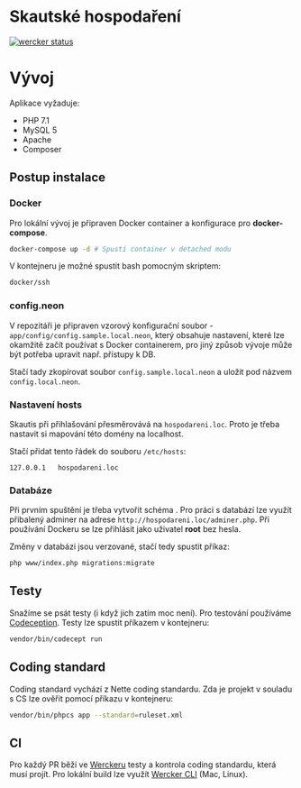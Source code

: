 # Skautské hospodaření
[![wercker status](https://app.wercker.com/status/605e6519883993559fc355cc988e08a9/s/master "wercker status")](https://app.wercker.com/project/byKey/605e6519883993559fc355cc988e08a9)

# Vývoj

Aplikace vyžaduje:
- PHP 7.1
- MySQL 5
- Apache
- Composer

## Postup instalace

### Docker
Pro lokální vývoj je připraven Docker container a konfigurace pro **docker-compose**.

```bash
docker-compose up -d # Spustí container v detached modu
```

V kontejneru je možné spustit bash pomocným skriptem:
```bash
docker/ssh
```


### config.neon
V repozitáři je připraven vzorový konfigurační soubor - `app/config/config.sample.local.neon`,
který obsahuje nastavení, které lze okamžitě začít používat s Docker containerem,
pro jiný způsob vývoje může být potřeba upravit např. přístupy k DB.

Stačí tady zkopírovat soubor `config.sample.local.neon` a uložit pod názvem `config.local.neon`.

### Nastavení hosts
Skautis při přihlašování přesměrovává na `hospodareni.loc`.
Proto je třeba nastavit si mapování této domény na localhost.

Stačí přidat tento řádek do souboru `/etc/hosts`:
```
127.0.0.1   hospodareni.loc
```

### Databáze
Při prvním spuštění je třeba vytvořit schéma . Pro práci s databází lze využít přibalený adminer
na adrese `http://hospodareni.loc/adminer.php`. Při používání Dockeru se lze přihlásit
jako uživatel **root** bez hesla.

Změny v databázi jsou verzované, stačí tedy spustit příkaz:
```bash
php www/index.php migrations:migrate
```

## Testy
Snažíme se psát testy (i když jich zatím moc není).
Pro testování používáme [Codeception](http://codeception.com/).
Testy lze spustit příkazem v kontejneru:
```bash
vendor/bin/codecept run
```

## Coding standard
Coding standard vychází z Nette coding standardu.
Zda je projekt v souladu s CS lze ověřit pomocí příkazu v kontejneru:
```bash
vendor/bin/phpcs app --standard=ruleset.xml
```

## CI
Pro každý PR běží ve [Werckeru](http://www.wercker.com/) testy a kontrola coding standardu, která musí projít.
Pro lokální build lze využít [Wercker CLI](http://www.wercker.com/wercker-cli) (Mac, Linux).
